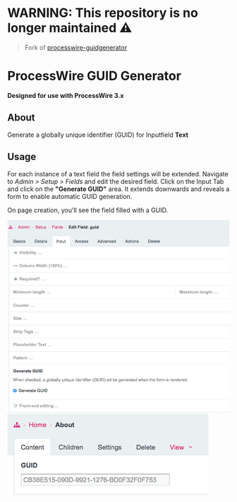 # WARNING: This repository is no longer maintained :warning:

> Fork of [processwire-guidgenerator](https://processwire.com/modules/guid-generator/) 

# ProcessWire GUID Generator

**Designed for use with ProcessWire 3.x**

## About

Generate a globally unique identifier (GUID) for Inputfield **Text**

## Usage

For each instance of a text field the field settings will be extended. Navigate to *Admin > Setup > Fields* and edit the desired field. Click on the Input Tab and click on the **"Generate GUID"** area.
It extends downwards and reveals a form to enable automatic GUID generation.

On page creation, you'll see the field filled with a GUID.

![Edit field](field.png)
![Edit page](page.png)
